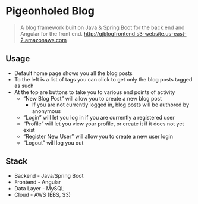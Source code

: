 # Pigeonholed Blog
> A blog framework built on Java & Spring Boot for the back end and Angular for the front end.
> http://gjblogfrontend.s3-website.us-east-2.amazonaws.com

## Usage
* Default home page shows you all the blog posts
* To the left is a list of tags you can click to get only the blog posts tagged as such
* At the top are buttons to take you to various end points of activity
	* “New Blog Post” will allow you to create a new blog post
		* If you are not currently logged in, blog posts will be authored by anonymous
	* “Login” will let you log in if you are currently a registered user
	* “Profile” will let you view your profile, or create it if it does not yet exist
	* “Register New User” will allow you to create a new user login 
	* “Logout” will log you out

## Stack
* Backend - Java/Spring Boot
* Frontend - Angular
* Data Layer - MySQL
* Cloud - AWS (EBS, S3)
